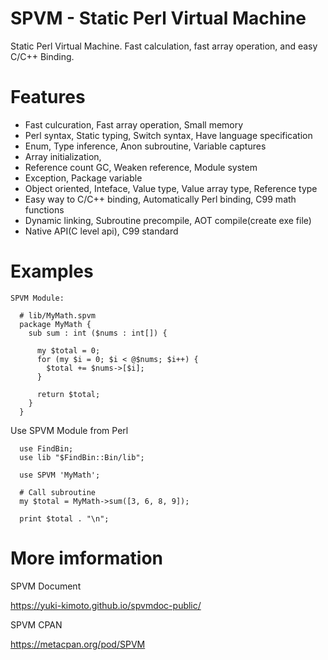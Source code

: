 # SPVM - Static Perl Virtual Machine

Static Perl Virtual Machine. Fast calculation, fast array operation, and easy C/C++ Binding.

# Features

* Fast culcuration, Fast array operation, Small memory
* Perl syntax, Static typing, Switch syntax, Have language specification
* Enum, Type inference, Anon subroutine, Variable captures
* Array initialization, 
* Reference count GC, Weaken reference, Module system
* Exception, Package variable
* Object oriented, Inteface, Value type, Value array type, Reference type
* Easy way to C/C++ binding, Automatically Perl binding, C99 math functions
* Dynamic linking, Subroutine precompile, AOT compile(create exe file)
* Native API(C level api), C99 standard

# Examples

```
SPVM Module:

  # lib/MyMath.spvm
  package MyMath {
    sub sum : int ($nums : int[]) {
      
      my $total = 0;
      for (my $i = 0; $i < @$nums; $i++) {
        $total += $nums->[$i];
      }
      
      return $total;
    }
  }
```

Use SPVM Module from Perl

```
  use FindBin;
  use lib "$FindBin::Bin/lib";
  
  use SPVM 'MyMath';
  
  # Call subroutine
  my $total = MyMath->sum([3, 6, 8, 9]);
  
  print $total . "\n";
```

# More imformation

SPVM Document

https://yuki-kimoto.github.io/spvmdoc-public/

SPVM CPAN

https://metacpan.org/pod/SPVM


